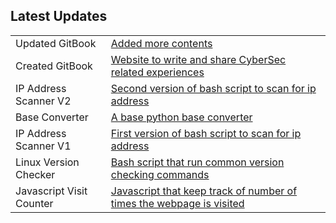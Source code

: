 
<center><div id="CounterVisitor"></div></center>

<h2>Latest Updates</h2>



    
<table>
 
 <tr>
<blockquote><td>Updated GitBook</td><td><a href="https://jackmeister.gitbook.io/ctf-writeups/">Added more contents</a></td></blockquote>
</tr>   
    
<tr>
<blockquote><td>Created GitBook</td><td><a href="https://jackmeister.gitbook.io/ctf-writeups/">Website to write and share CyberSec related experiences</a></td></blockquote>
</tr>
    
<tr>
<blockquote><td>IP Address Scanner V2</td><td><a href="https://github.com/J4CKMEISTER/Tools/blob/main/ip-scanner2.sh">Second version of bash script to scan for ip address</a></td></blockquote>
</tr>

<tr>
<blockquote><td>Base Converter</td><td><a href="https://github.com/J4CKMEISTER/Tools/blob/main/baseConverter.py">A base python base converter</a></td></blockquote> 
</tr>

<tr>
<blockquote><td>IP Address Scanner V1</td><td><a href="https://github.com/J4CKMEISTER/Tools/blob/main/ip-scanner.sh">First version of bash script to scan for ip address</a></td></blockquote> 
</tr>

<tr>
<blockquote><td>Linux Version Checker</td><td><a href="https://github.com/J4CKMEISTER/Tools/blob/main/linux-version-checker.sh">Bash script that run common version checking commands</a></td></blockquote> 
</tr>
    
<tr>
<blockquote><td>Javascript Visit Counter</td><td><a href="https://github.com/J4CKMEISTER/Tools/blob/main/js-counter.js">Javascript that keep track of number of times the webpage is visited</a></td></blockquote> 
</tr>

</table>


<script>


   var n = localStorage.getItem('on_load_counter');

    if (n === null) {
        n = 0;
    }

    n++;

    localStorage.setItem("on_load_counter", n);

    document.getElementById('CounterVisitor').innerHTML = 'You have visited this page '+ n + ' times';

                     
</script>


